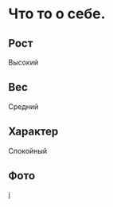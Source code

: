 # Что то о себе.

## Рост

  Высокий

## Вес

  Средний

## Характер 

  Спокойный

## Фото 

[i](image.png)